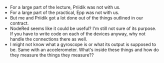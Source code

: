 - For a large part of the lecture, Priidik was not with us.
- For a large part of the practical, Epp was not with us.
- But me and Priidik got a lot done out of the things outlined in our contract.
- NodeRed seems like it could be useful? I'm still not sure of its purpose. If you have to write code on each of the devices anyway, why not handle the connections there as well.
- I might not know what a gyroscope is or what its output is supposed to be. Same with an accelerometer. What's inside these things and how do they measure the things they measure??